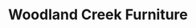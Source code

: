 ---
title: "Woodland Creek Furniture"
url: /traverse-city/woodland-creek-furniture/
shop: furniture
---